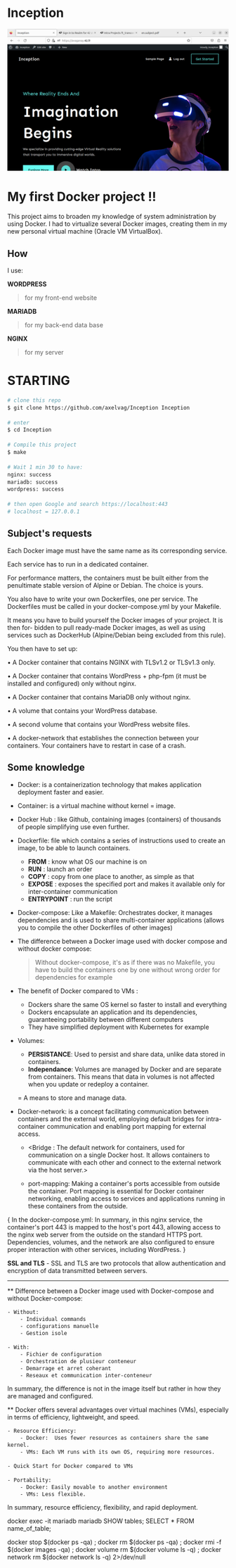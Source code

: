 # Inception

![image](image/image.png)

# My first Docker project !!

This project aims to broaden my knowledge of system administration by using Docker. I had to virtualize several Docker images, creating them in my new personal virtual machine (Oracle VM VirtualBox).

## How

I use:

<b>WORDPRESS</b>
> for my front-end website

<b>MARIADB</b>
> for my back-end data base

<b>NGINX</b>
> for my server

# STARTING

```bash
# clone this repo
$ git clone https://github.com/axelvag/Inception Inception

# enter
$ cd Inception

# Compile this project
$ make

# Wait 1 min 30 to have:
nginx: success
mariadb: success
wordpress: success

# then open Google and search https://localhost:443
# localhost = 127.0.0.1

```

## Subject's requests

Each Docker image must have the same name as its corresponding service.

Each service has to run in a dedicated container.

For performance matters, the containers must be built either from the penultimate stable version of Alpine or Debian. The choice is yours.

You also have to write your own Dockerfiles, one per service. The Dockerfiles must be called in your docker-compose.yml by your Makefile.

It means you have to build yourself the Docker images of your project. It is then for- bidden to pull ready-made Docker images, as well as using services such as DockerHub (Alpine/Debian being excluded from this rule).

You then have to set up:

• A Docker container that contains NGINX with TLSv1.2 or TLSv1.3 only.

• A Docker container that contains WordPress + php-fpm (it must be installed 
and configured) only without nginx.

• A Docker container that contains MariaDB only without nginx.

• A volume that contains your WordPress database.

• A second volume that contains your WordPress website files.

• A docker-network that establishes the connection between your containers. Your containers have to restart in case of a crash.

## Some knowledge

- Docker: is a containerization technology that makes application deployment faster and easier.

- Container: is a virtual machine without kernel = image.

- Docker Hub : like Github, containing images (containers) of thousands of people simplifying use even further.

- Dockerfile: file which contains a series of instructions used to create an image, to be able to launch containers.
    - **FROM** : know what OS our machine is on
    - **RUN** : launch an order
    - **COPY** : copy from one place to another, as simple as that
    - **EXPOSE** : exposes the specified port and makes it available only for inter-container communication 
    - **ENTRYPOINT** : run the script

- Docker-compose: Like a Makefile: Orchestrates docker, it manages dependencies and is used to share multi-container applications
(allows you to compile the other Dockerfiles of other images)

- The difference between a Docker image used with docker compose and without docker compose:
  > Without docker-compose, it's as if there was no Makefile, you have to build the containers one by one without wrong order for dependencies for example

- The benefit of Docker compared to VMs :
    - Dockers share the same OS kernel so faster to install and everything
    - Dockers encapsulate an application and its dependencies, guaranteeing portability between different computers
    - They have simplified deployment with Kubernetes for example
   
- Volumes: 
    - **PERSISTANCE**: Used to persist and share data, unlike data stored in containers.
    - **Independance**: Volumes are managed by Docker and are separate from containers. This means that data in volumes is not affected when you update or redeploy a container.

    = A means to store and manage data.

- Docker-network: is a concept facilitating communication between containers and the external world, employing default bridges for intra-container communication and enabling port mapping for external access.
  
    - <Bridge : The default network for containers, used for communication on a single Docker host. It allows containers to communicate with each other and connect to the external network via the host server.>
    
    - port-mapping: Making a container's ports accessible from outside the container. Port mapping is essential for Docker container networking, enabling access to services and applications running in these containers from the outside.

{
    In the docker-compose.yml: In summary, in this nginx service, the container's port 443 is mapped to the host's port 443, allowing access to the nginx web server from the outside on the standard HTTPS port. Dependencies, volumes, and the network are also configured to ensure proper interaction with other services, including WordPress.
}

**SSL and TLS**
    - SSL and TLS are two protocols that allow authentication and encryption of data transmitted between servers.


------------------------------------------------------

** Difference between a Docker image used with Docker-compose and without Docker-compose:

    - Without:
        - Individual commands
        - configurations manuelle
        - Gestion isole

    - With:
        - Fichier de configuration
        - Orchestration de plusieur conteneur
        - Demarrage et arret coherant
        - Reseaux et communication inter-conteneur

In summary, the difference is not in the image itself but rather in how they are managed and configured.

** Docker offers several advantages over virtual machines (VMs), especially in terms of efficiency, lightweight, and speed. 

    - Resource Efficiency:
        - Docker:  Uses fewer resources as containers share the same kernel.
        - VMs: Each VM runs with its own OS, requiring more resources.

    - Quick Start for Docker compared to VMs

    - Portability:
        - Docker: Easily movable to another environment
        - VMs: Less flexible.


In summary, resource efficiency, flexibility, and rapid deployment.


docker exec -it mariadb mariadb
SHOW tables;
SELECT * FROM name_of_table;

docker stop $(docker ps -qa) ; docker rm $(docker ps -qa) ; docker rmi -f $(docker images -qa) ; docker volume rm $(docker volume ls -q) ; docker network rm $(docker network ls -q) 2>/dev/null
